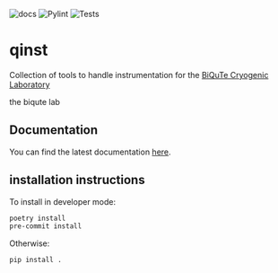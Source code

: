 ![docs](https://github.com/biqute/qinst/actions/workflows/deploy_docs.yml/badge.svg)
![Pylint](https://github.com/biqute/qinst/actions/workflows/pylint.yml/badge.svg)
![Tests](https://github.com/biqute/qinst/actions/workflows/tests.yml/badge.svg)

# qinst

Collection of tools to handle instrumentation for the [BiQuTe Cryogenic Laboratory](https://biqute.unimib.it/research/cryogenic-lab) 

the biqute lab

## Documentation

You can find the latest documentation [here](https://biqute.github.io/qinst).

## installation instructions

To install in developer mode:

```bash
poetry install
pre-commit install
```

Otherwise:

```bash
pip install .
```
